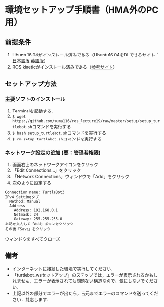 # 環境セットアップ手順書（HMA外のPC用）

## 前提条件
1. Ubuntu16.04がインストール済みである（Ubuntu16.04をDLできるサイト：[日本語版](https://www.ubuntulinux.jp/News/ubuntu1604-ja-remix) [英語版](http://releases.ubuntu.com/16.04/)）
2. ROS kineticがインストール済みである（[参考サイト](http://wiki.ros.org/kinetic/Installation/Ubuntu)）

## セットアップ方法
### 主要ソフトのインストール
1. Terminalを起動する．
2. `$ wget https://github.com/yuma116/ros_lecture19/raw/master/setup/setup_turtlebot.sh`コマンドを実行する
3. `$ bash setup_turtlebot.sh`コマンドを実行する
4. `$ rm setup_turtlebot.sh`コマンドを実行する

### ネットワーク設定の追加 (要：管理者権限)
1. 画面右上のネットワークアイコンをクリック
2. 「Edit Connections...」をクリック
3. 「Network Connections」ウィンドウで「Add」をクリック
4. 次のように設定する

```
Connection name: TurtleBot3
IPv4 Settingタブ
  Method: Manual
  Address
    Address: 192.168.0.1
    Netmask: 24
    Gateway: 255.255.255.0
上記を入力して「Add」ボタンをクリック
その後「Save」をクリック
```

ウィンドウをすべてクローズ



## 備考
- インターネットに接続した環境で実行してください．
- 「turtlebot_wsセットアップ」のステップでは，エラーが表示されるかもしれません．エラーが表示されても問題ない構造なので，気にしないでください．
- 上記以外の部分でエラーが出たら，吉元までエラーのコマンドを送ってください．対応します．
